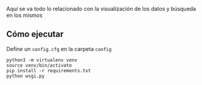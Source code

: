 Aquí se va todo lo relacionado con la visualización de los datos y búsqueda en los mismos

## Cómo ejecutar

Define un `config.cfg` en la carpeta `config`

```
python3 -m virtualenv venv
source venv/bin/activate
pip install -r requirements.txt
python wsgi.py
```
